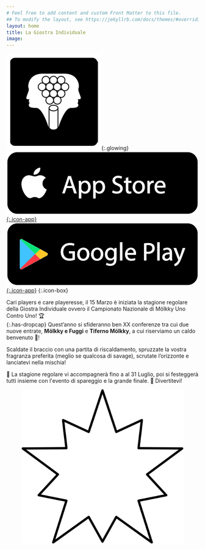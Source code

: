 ```yaml
---
# Feel free to add content and custom Front Matter to this file.
## To modify the layout, see https://jekyllrb.com/docs/themes/#overriding-theme-defaults
layout: home
title: La Giostra Individuale
image:
---
```



<!-- !["stagione 2025"](/assets/img/stagione-2025/la-giostra-individuale-stagione2025.png)-->


!["APP icon"](/assets/img/giostra-APP.png){:.glowing}
[!["APP download Apple"](/assets/img/app-store.png){:.icon-app}](https://apps.apple.com/it/app/la-giostra-individuale/id6741768625)
[!["APP download google"](/assets/img/g-play.png){:.icon-app}](#)
{:.icon-box}



Cari players e care playeresse, il 15 Marzo è iniziata la stagione regolare della Giostra Individuale ovvero il Campionato Nazionale di Mölkky Uno Contro Uno! 🏆  
{:.has-dropcap}
Quest’anno si sfideranno ben XX conferenze tra cui due nuove entrate, **Mölkky e Fuggi** e **Tiferno Mölkky**, a cui riserviamo un caldo benvenuto 🌋!

Scaldate il braccio con una partita di riscaldamento, spruzzate la vostra fragranza preferita (meglio se qualcosa di savage), scrutate l’orizzonte e lanciatevi nella mischia! 

🌟 La stagione regolare vi accompagnerà fino a al 31 Luglio, poi si festeggerà tutti insieme con l'evento di spareggio e la grande finale. 🌟
Divertitevi! 


<figure><img class="star-home spin" src="/assets/img/strike.svg"></figure>